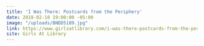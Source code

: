 ```yaml
---
title: 'I Was There: Postcards from the Periphery'
date: 2018-02-18 19:00:00 -05:00
image: "/uploads/BNDD5189.jpg"
link: https://www.girlsatlibrary.com/i-was-there-postcards-from-the-periphery
site: Girls At Library
---
```


